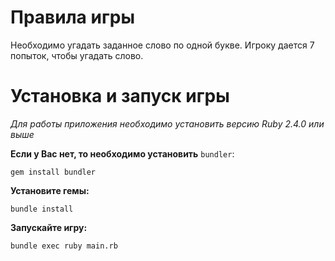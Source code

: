 # Правила игры

Необходимо угадать заданное слово по одной букве. Игроку дается 7 попыток, чтобы угадать слово.


# Установка и запуск игры

_Для работы приложения необходимо установить версию Ruby 2.4.0 или выше_

**Если у Вас нет, то необходимо установить** `bundler`:


```
gem install bundler

```


**Установите гемы:**


```
bundle install

```


**Запускайте игру:**


```
bundle exec ruby main.rb

```

